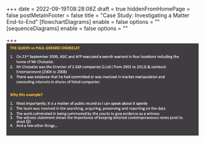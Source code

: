 +++
date = 2022-09-19T08:28:08Z
draft = true
hiddenFromHomePage = false
postMetaInFooter = false
title = "Case Study: Investigating a Matter End-to-End"
[flowchartDiagrams]
enable = false
options = ""
[sequenceDiagrams]
enable = false
options = ""

+++
![](/uploads/snipaste_2022-09-19_18-28-04.jpg)